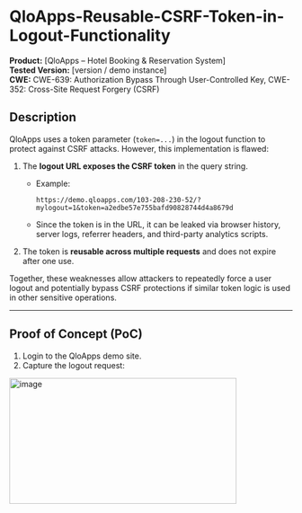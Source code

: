 # QloApps-Reusable-CSRF-Token-in-Logout-Functionality

**Product:** [QloApps – Hotel Booking & Reservation System]  
**Tested Version:** [version / demo instance]  
**CWE:** CWE-639: Authorization Bypass Through User-Controlled Key, CWE-352: Cross-Site Request Forgery (CSRF)
## Description
QloApps uses a token parameter (`token=...`) in the logout function to protect against CSRF attacks. However, this implementation is flawed:

1. The **logout URL exposes the CSRF token** in the query string.  
   - Example:  
     ```
     https://demo.qloapps.com/103-208-230-52/?mylogout=1&token=a2edbe57e755bafd90828744d4a8679d
     ```
   - Since the token is in the URL, it can be leaked via browser history, server logs, referrer headers, and third-party analytics scripts.  

2. The token is **reusable across multiple requests** and does not expire after one use.  

Together, these weaknesses allow attackers to repeatedly force a user logout and potentially bypass CSRF protections if similar token logic is used in other sensitive operations.

---

## Proof of Concept (PoC)

1. Login to the QloApps demo site.  
2. Capture the logout request:
<img width="404" height="224" alt="image" src="https://github.com/user-attachments/assets/51cf8929-7e50-4572-a57d-680c223309bc" />
